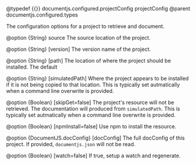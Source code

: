 @typedef {{}} documentjs.configured.projectConfig projectConfig
@parent documentjs.configured.types

The configuration options for a project to retrieve and document.

@option {String} source The source location of the project.



@option {String} [version] The version name of the project.

@option {String} [path] The location of where the project should be 
installed. The default

@option {String} [simulatedPath] Where the project appears to be installed if it is not being 
copied to that location.  This is typically set autmatically when a command line
overwrite is provided.


@option {Boolean} [skipGet=false] The project's resource will not be retrieved.  The 
documentation will produced from `simulatedPath`. This is typically set autmatically when a command line
overwrite is provided.

@option {Boolean} [npmInstall=false] Use npm to install the resource.

@option {DocumentJS.docConfig} [docConfig] The full docConfig of this project. If
provided, `documentjs.json` will not be read.


@option {Boolean} [watch=false] If true, setup a watch and regenerate.
